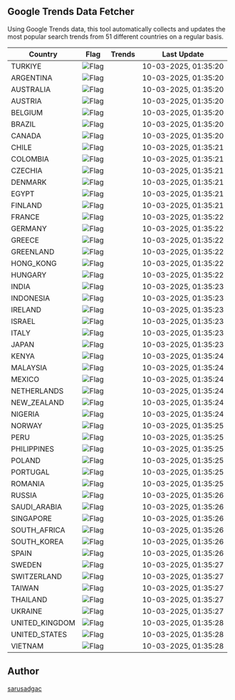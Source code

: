 
## Google Trends Data Fetcher

Using Google Trends data, this tool automatically collects and updates the most popular search trends from 51 different countries on a regular basis.


| Country | Flag | Trends | Last Update |
| --- | --- | --- | --- |
| TURKIYE | ![Flag](https://flagcdn.com/16x12/tr.png) |  | 10-03-2025, 01:35:20 |
| ARGENTINA | ![Flag](https://flagcdn.com/16x12/ar.png) |  | 10-03-2025, 01:35:20 |
| AUSTRALIA | ![Flag](https://flagcdn.com/16x12/au.png) |  | 10-03-2025, 01:35:20 |
| AUSTRIA | ![Flag](https://flagcdn.com/16x12/at.png) |  | 10-03-2025, 01:35:20 |
| BELGIUM | ![Flag](https://flagcdn.com/16x12/be.png) |  | 10-03-2025, 01:35:20 |
| BRAZIL | ![Flag](https://flagcdn.com/16x12/br.png) |  | 10-03-2025, 01:35:20 |
| CANADA | ![Flag](https://flagcdn.com/16x12/ca.png) |  | 10-03-2025, 01:35:20 |
| CHILE | ![Flag](https://flagcdn.com/16x12/cl.png) |  | 10-03-2025, 01:35:21 |
| COLOMBIA | ![Flag](https://flagcdn.com/16x12/co.png) |  | 10-03-2025, 01:35:21 |
| CZECHIA | ![Flag](https://flagcdn.com/16x12/cz.png) |  | 10-03-2025, 01:35:21 |
| DENMARK | ![Flag](https://flagcdn.com/16x12/dk.png) |  | 10-03-2025, 01:35:21 |
| EGYPT | ![Flag](https://flagcdn.com/16x12/eg.png) |  | 10-03-2025, 01:35:21 |
| FINLAND | ![Flag](https://flagcdn.com/16x12/fi.png) |  | 10-03-2025, 01:35:21 |
| FRANCE | ![Flag](https://flagcdn.com/16x12/fr.png) |  | 10-03-2025, 01:35:22 |
| GERMANY | ![Flag](https://flagcdn.com/16x12/de.png) |  | 10-03-2025, 01:35:22 |
| GREECE | ![Flag](https://flagcdn.com/16x12/gr.png) |  | 10-03-2025, 01:35:22 |
| GREENLAND | ![Flag](https://flagcdn.com/16x12/gl.png) |  | 10-03-2025, 01:35:22 |
| HONG_KONG | ![Flag](https://flagcdn.com/16x12/hk.png) |  | 10-03-2025, 01:35:22 |
| HUNGARY | ![Flag](https://flagcdn.com/16x12/hu.png) |  | 10-03-2025, 01:35:22 |
| INDIA | ![Flag](https://flagcdn.com/16x12/in.png) |  | 10-03-2025, 01:35:23 |
| INDONESIA | ![Flag](https://flagcdn.com/16x12/id.png) |  | 10-03-2025, 01:35:23 |
| IRELAND | ![Flag](https://flagcdn.com/16x12/ie.png) |  | 10-03-2025, 01:35:23 |
| ISRAEL | ![Flag](https://flagcdn.com/16x12/il.png) |  | 10-03-2025, 01:35:23 |
| ITALY | ![Flag](https://flagcdn.com/16x12/it.png) |  | 10-03-2025, 01:35:23 |
| JAPAN | ![Flag](https://flagcdn.com/16x12/jp.png) |  | 10-03-2025, 01:35:23 |
| KENYA | ![Flag](https://flagcdn.com/16x12/ke.png) |  | 10-03-2025, 01:35:24 |
| MALAYSIA | ![Flag](https://flagcdn.com/16x12/my.png) |  | 10-03-2025, 01:35:24 |
| MEXICO | ![Flag](https://flagcdn.com/16x12/mx.png) |  | 10-03-2025, 01:35:24 |
| NETHERLANDS | ![Flag](https://flagcdn.com/16x12/nl.png) |  | 10-03-2025, 01:35:24 |
| NEW_ZEALAND | ![Flag](https://flagcdn.com/16x12/nz.png) |  | 10-03-2025, 01:35:24 |
| NIGERIA | ![Flag](https://flagcdn.com/16x12/ng.png) |  | 10-03-2025, 01:35:24 |
| NORWAY | ![Flag](https://flagcdn.com/16x12/no.png) |  | 10-03-2025, 01:35:25 |
| PERU | ![Flag](https://flagcdn.com/16x12/pe.png) |  | 10-03-2025, 01:35:25 |
| PHILIPPINES | ![Flag](https://flagcdn.com/16x12/ph.png) |  | 10-03-2025, 01:35:25 |
| POLAND | ![Flag](https://flagcdn.com/16x12/pl.png) |  | 10-03-2025, 01:35:25 |
| PORTUGAL | ![Flag](https://flagcdn.com/16x12/pt.png) |  | 10-03-2025, 01:35:25 |
| ROMANIA | ![Flag](https://flagcdn.com/16x12/ro.png) |  | 10-03-2025, 01:35:25 |
| RUSSIA | ![Flag](https://flagcdn.com/16x12/ru.png) |  | 10-03-2025, 01:35:26 |
| SAUDI_ARABIA | ![Flag](https://flagcdn.com/16x12/sa.png) |  | 10-03-2025, 01:35:26 |
| SINGAPORE | ![Flag](https://flagcdn.com/16x12/sg.png) |  | 10-03-2025, 01:35:26 |
| SOUTH_AFRICA | ![Flag](https://flagcdn.com/16x12/za.png) |  | 10-03-2025, 01:35:26 |
| SOUTH_KOREA | ![Flag](https://flagcdn.com/16x12/kr.png) |  | 10-03-2025, 01:35:26 |
| SPAIN | ![Flag](https://flagcdn.com/16x12/es.png) |  | 10-03-2025, 01:35:26 |
| SWEDEN | ![Flag](https://flagcdn.com/16x12/se.png) |  | 10-03-2025, 01:35:27 |
| SWITZERLAND | ![Flag](https://flagcdn.com/16x12/ch.png) |  | 10-03-2025, 01:35:27 |
| TAIWAN | ![Flag](https://flagcdn.com/16x12/tw.png) |  | 10-03-2025, 01:35:27 |
| THAILAND | ![Flag](https://flagcdn.com/16x12/th.png) |  | 10-03-2025, 01:35:27 |
| UKRAINE | ![Flag](https://flagcdn.com/16x12/ua.png) |  | 10-03-2025, 01:35:27 |
| UNITED_KINGDOM | ![Flag](https://flagcdn.com/16x12/gb.png) |  | 10-03-2025, 01:35:28 |
| UNITED_STATES | ![Flag](https://flagcdn.com/16x12/us.png) |  | 10-03-2025, 01:35:28 |
| VIETNAM | ![Flag](https://flagcdn.com/16x12/vn.png) |  | 10-03-2025, 01:35:28 |


## Author
 [sarusadgac](https://x.com/sarusadgac)
